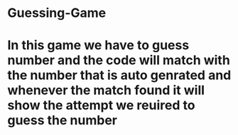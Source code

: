 # Guessing-Game
# In this game we have to guess number and the code will match with the number that is auto genrated and whenever the match found it will show the attempt we reuired to guess the number
